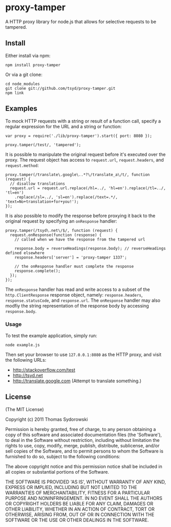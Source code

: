 # proxy-tamper

A HTTP proxy library for node.js that allows for selective requests to be tampered.

## Install

Either install via npm:

    npm install proxy-tamper

Or via a git clone:

    cd node_modules
    git clone git://github.com/tsyd/proxy-tamper.git
    npm link

## Examples

To mock HTTP requests with a string or result of a function call, specify a regular expression for the URL and a string or function:

    var proxy = require('./lib/proxy-tamper').start({ port: 8080 });

    proxy.tamper(/test/, 'tampered');

It is possible to manipulate the original request before it's executed over the proxy. The request object has access to `request.url`, `request.headers`, and `request.method`:

    proxy.tamper(/translate\.google\..*?\/translate_a\/t/, function (request) {
      // disallow translations
      request.url = request.url.replace(/hl=../, 'hl=en').replace(/tl=../, 'tl=en')
        .replace(/sl=../, 'sl=en').replace(/text=.*/, 'text=No+translation+for+you!');
    });

It is also possible to modify the response before proxying it back to the original request by specifying an `onResponse` handler:

    proxy.tamper(/tsyd\.net\/$/, function (request) {
      request.onResponse(function (response) {
        // called when we have the response from the tampered url
      
        response.body = reverseHeadings(response.body); // reverseHeadings defined elsewhere
        response.headers['server'] = 'proxy-tamper 1337';
      
        // the onResponse handler must complete the response
        response.complete();
      });
    });

The `onResponse` handler has read and write access to a subset of the `http.ClientResponse` response object, namely: `response.headers`, `response.statusCode`, and `response.url`. The `onResponse` handler may also modfiy the string representation of the response body by accessing `response.body`.

### Usage

To test the example application, simply run:

    node example.js

Then set your browser to use `127.0.0.1:8080` as the HTTP proxy, and visit the following URLs:

 * <http://stackoverflow.com/test>
 * <http://tsyd.net>
 * <http://translate.google.com> (Attempt to translate something.)

## License

(The MIT License)

Copyright (c) 2011 Thomas Sydorowski

Permission is hereby granted, free of charge, to any person obtaining
a copy of this software and associated documentation files (the
'Software'), to deal in the Software without restriction, including
without limitation the rights to use, copy, modify, merge, publish,
distribute, sublicense, and/or sell copies of the Software, and to
permit persons to whom the Software is furnished to do so, subject to
the following conditions:

The above copyright notice and this permission notice shall be
included in all copies or substantial portions of the Software.

THE SOFTWARE IS PROVIDED 'AS IS', WITHOUT WARRANTY OF ANY KIND,
EXPRESS OR IMPLIED, INCLUDING BUT NOT LIMITED TO THE WARRANTIES OF
MERCHANTABILITY, FITNESS FOR A PARTICULAR PURPOSE AND NONINFRINGEMENT.
IN NO EVENT SHALL THE AUTHORS OR COPYRIGHT HOLDERS BE LIABLE FOR ANY
CLAIM, DAMAGES OR OTHER LIABILITY, WHETHER IN AN ACTION OF CONTRACT,
TORT OR OTHERWISE, ARISING FROM, OUT OF OR IN CONNECTION WITH THE
SOFTWARE OR THE USE OR OTHER DEALINGS IN THE SOFTWARE.

